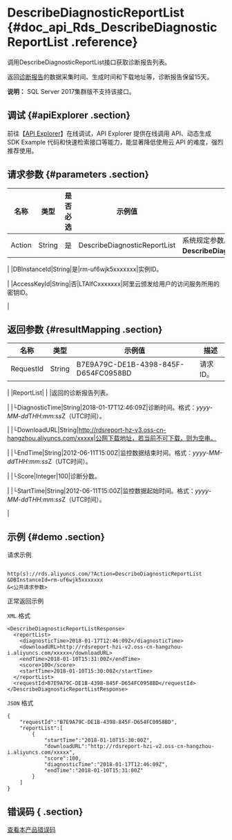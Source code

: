 # DescribeDiagnosticReportList {#doc_api_Rds_DescribeDiagnosticReportList .reference}

调用DescribeDiagnosticReportList接口获取诊断报告列表。

返回[诊断报告](~~96129~~)的数据采集时间、生成时间和下载地址等，诊断报告保留15天。

**说明：** SQL Server 2017集群版不支持该接口。

## 调试 {#apiExplorer .section}

前往【[API Explorer](https://api.aliyun.com/#product=Rds&api=DescribeDiagnosticReportList)】在线调试，API Explorer 提供在线调用 API、动态生成 SDK Example 代码和快速检索接口等能力，能显著降低使用云 API 的难度，强烈推荐使用。

## 请求参数 {#parameters .section}

|名称|类型|是否必选|示例值|描述|
|--|--|----|---|--|
|Action|String|是|DescribeDiagnosticReportList|系统规定参数。取值：**DescribeDiagnosticReportList**。

 |
|DBInstanceId|String|是|rm-uf6wjk5xxxxxxx|实例ID。

 |
|AccessKeyId|String|否|LTAIfCxxxxxxx|阿里云颁发给用户的访问服务所用的密钥ID。

 |

## 返回参数 {#resultMapping .section}

|名称|类型|示例值|描述|
|--|--|---|--|
|RequestId|String|B7E9A79C-DE1B-4398-845F-D654FC0958BD|请求ID。

 |
|ReportList| | |返回的诊断报告列表。

 |
|└DiagnosticTime|String|2018-01-17T12:46:09Z|诊断时间。格式：*yyyy-MM-dd*T*HH:mm:ss*Z（UTC时间）。

 |
|└DownloadURL|String|http://rdsreport-hz-v3.oss-cn-hangzhou.aliyuncs.com/xxxxx|公网下载地址，若当前不可下载，则为空串。

 |
|└EndTime|String|2012-06-11T15:00Z|监控数据结束时间。格式：*yyyy-MM-dd*T*HH:mm:ss*Z（UTC时间）。

 |
|└Score|Integer|100|诊断分数。

 |
|└StartTime|String|2012-06-11T15:00Z|监控数据起始时间。格式：*yyyy-MM-dd*T*HH:mm:ss*Z（UTC时间）。

 |

## 示例 {#demo .section}

请求示例

``` {#request_demo}

http(s)://rds.aliyuncs.com/?Action=DescribeDiagnosticReportList
&DBInstanceId=rm-uf6wjk5xxxxxxx
&<公共请求参数>

```

正常返回示例

`XML` 格式

``` {#xml_return_success_demo}
<DescribeDiagnosticReportListResponse>
  <reportList>
    <diagnosticTime>2018-01-17T12:46:09Z</diagnosticTime>
    <downloadURL>http://rdsreport-hzi-v2.oss-cn-hangzhou-i.aliyuncs.com/xxxxx</downloadURL>
    <endTime>2018-01-10T15:31:00Z</endTime>
    <score>100</score>
    <startTime>2018-01-10T15:30:00Z</startTime>
  </reportList>
  <requestId>B7E9A79C-DE1B-4398-845F-D654FC0958BD</requestId>
</DescribeDiagnosticReportListResponse>

```

`JSON` 格式

``` {#json_return_success_demo}
{
	"requestId":"B7E9A79C-DE1B-4398-845F-D654FC0958BD",
	"reportList":[
		{
			"startTime":"2018-01-10T15:30:00Z",
			"downloadURL":"http://rdsreport-hzi-v2.oss-cn-hangzhou-i.aliyuncs.com/xxxxx",
			"score":100,
			"diagnosticTime":"2018-01-17T12:46:09Z",
			"endTime":"2018-01-10T15:31:00Z"
		}
	]
}
```

## 错误码 { .section}

[查看本产品错误码](https://error-center.aliyun.com/status/product/Rds)


